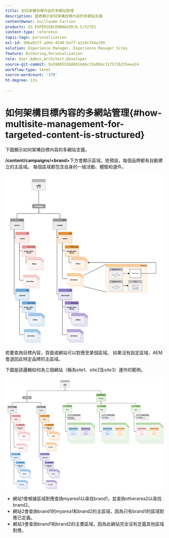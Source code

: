 ```yaml
---
title: 如何架構目標內容的多網站管理
description: 圖表顯示如何架構目標內容的多網站支援
contentOwner: Guillaume Carlino
products: SG_EXPERIENCEMANAGER/6.5/SITES
content-type: reference
topic-tags: personalization
exl-id: d8ba91ff-ad6e-4540-baff-a2c0c764a299
solution: Experience Manager, Experience Manager Sites
feature: Authoring,Personalization
role: User,Admin,Architect,Developer
source-git-commit: 9a3008553b8091b66c72e0b6c317573b235eee24
workflow-type: tm+mt
source-wordcount: '179'
ht-degree: 11%

---
```


# 如何架構目標內容的多網站管理{#how-multisite-management-for-targeted-content-is-structured}

下圖顯示如何架構目標內容的多網站支援。

**/content/campaigns/&lt;brand>**&#x200B;下方會顯示區域，依預設，每個品牌都有自動建立的主區域。 每個區域都包含自身的一組活動、體驗和選件。

![chlimage_1-268](assets/chlimage_1-268.png)

若要查詢目標內容，頁面或網站可以對應至某個區域。 如果沒有設定區域，AEM會退回此特定品牌的主區域。

下圖是該邏輯如何為三個網站（稱為site1、site2及site3）運作的範例。

![chlimage_1-269](assets/chlimage_1-269.png)

* 網站1會根據區域對應查詢myarea1以尋找brand1，並查詢otherarea2以尋找brand2。
* 網站2會查詢brand1的myarea1和brand2的主區域，因為只有brand1的區域對應已定義。
* 網站3會查詢brand1和brand2的主要區域，因為此網站完全沒有定義其他區域對應。
